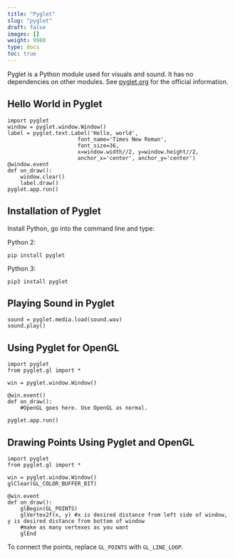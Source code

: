 ```yaml
---
title: "Pyglet"
slug: "pyglet"
draft: false
images: []
weight: 9980
type: docs
toc: true
---
```


Pyglet is a Python module used for visuals and sound. It has no dependencies on other modules. See [pyglet.org][1] for the official information.


  [1]: http://pyglet.org

## Hello World in Pyglet
    import pyglet
    window = pyglet.window.Window()
    label = pyglet.text.Label('Hello, world',
                          font_name='Times New Roman',
                          font_size=36,
                          x=window.width//2, y=window.height//2,
                          anchor_x='center', anchor_y='center')
    @window.event
    def on_draw():
        window.clear()
        label.draw()
    pyglet.app.run()

## Installation of Pyglet
Install Python, go into the command line and type:

Python 2:
    
    pip install pyglet
Python 3:

    pip3 install pyglet

## Playing Sound in Pyglet
    sound = pyglet.media.load(sound.wav)
    sound.play()

## Using Pyglet for OpenGL
    import pyglet
    from pyglet.gl import *

    win = pyglet.window.Window()

    @win.event()
    def on_draw():
        #OpenGL goes here. Use OpenGL as normal.

    pyglet.app.run()

## Drawing Points Using Pyglet and OpenGL
    import pyglet
    from pyglet.gl import *

    win = pyglet.window.Window()
    glClear(GL_COLOR_BUFFER_BIT)
    
    @win.event
    def on_draw():
        glBegin(GL_POINTS)
        glVertex2f(x, y) #x is desired distance from left side of window, y is desired distance from bottom of window
        #make as many vertexes as you want
        glEnd

To connect the points, replace `GL_POINTS` with `GL_LINE_LOOP`.

